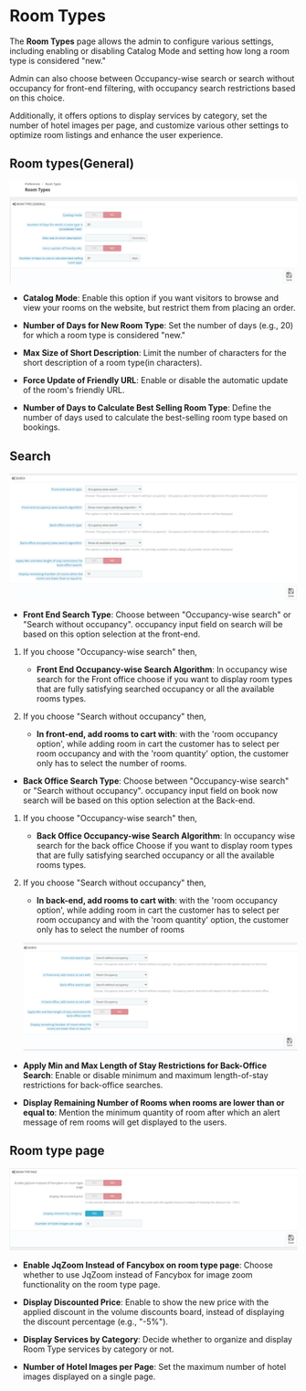 # Room Types

The **Room Types** page allows the admin to configure various settings, including enabling or disabling Catalog Mode and setting how long a room type is considered "new."

Admin can also choose between Occupancy-wise search or search without occupancy for front-end filtering, with occupancy search restrictions based on this choice.

Additionally, it offers options to display services by category, set the number of hotel images per page, and customize various other settings to optimize room listings and enhance the user experience.

## Room types(General)

![roomttype!](./Room-Types.png)

- **Catalog Mode**: Enable this option if you want visitors to browse and view your rooms on the website, but restrict them from placing an order.

- **Number of Days for New Room Type**: Set the number of days (e.g., 20) for which a room type is considered "new."

- **Max Size of Short Description**: Limit the number of characters for the short description of a room type(in characters).

- **Force Update of Friendly URL**: Enable or disable the automatic update of the room's friendly URL.

- **Number of Days to Calculate Best Selling Room Type**: Define the number of days used to calculate the best-selling room type based on bookings.

## Search

![search!](./search.png)
- **Front End Search Type**:  Choose between "Occupancy-wise search" or "Search without occupancy".  occupancy input field on search will be based on this option selection at the front-end.

1. If you choose "Occupancy-wise search" then,

    -    **Front End Occupancy-wise Search Algorithm**: In occupancy wise search for the Front office choose if you want to display room types that are fully satisfying searched occupancy or all the available rooms types.


2. If you choose "Search without occupancy" then,

   - **In front-end, add rooms to cart with**: with the 'room occupancy option', while adding room in cart the customer has to select per room occupancy and with  the 'room quantity' option, the customer only has to select the number of rooms.

- **Back Office Search Type**: Choose between "Occupancy-wise search" or "Search without occupancy". occupancy input field on book now search will be based on this option selection at the Back-end.

1. If you choose "Occupancy-wise search" then,


   - **Back Office Occupancy-wise Search Algorithm**: In occupancy wise search for the back office Choose if you want to display room types that are fully satisfying searched occupancy or all the available rooms types.

2. If you choose "Search without occupancy" then,

   - **In back-end, add rooms to cart with**: with the 'room occupancy option', while adding room in cart the customer has to select per room occupancy and with  the 'room quantity' option, the customer only has to select the number of rooms

   ![without occupancy!](Room-Types%20without%20occupancy.png)

- **Apply Min and Max Length of Stay Restrictions for Back-Office Search**: Enable or disable minimum and maximum length-of-stay restrictions for back-office searches.

- **Display Remaining Number of Rooms when rooms are lower than or equal to**: Mention the minimum quantity of room after which an alert message of rem rooms will get displayed to the users.

## Room type page

![Room!](./Room-Typesss.png)

- **Enable JqZoom Instead of Fancybox on room type page**: Choose whether to use JqZoom instead of Fancybox for image zoom functionality on the room type page.

- **Display Discounted Price**: Enable to show the new price with the applied discount in the volume discounts board, instead of displaying the discount percentage (e.g., "-5%").

- **Display Services by Category**: Decide whether to organize and display Room Type services by category or not.

- **Number of Hotel Images per Page**: Set the maximum number of hotel images displayed on a single page.










